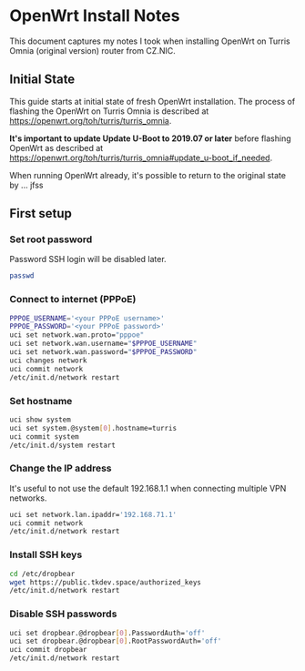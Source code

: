# OpenWrt Install Notes

This document captures my notes I took when installing OpenWrt on Turris Omnia (original version) router from CZ.NIC.

## Initial State

This guide starts at initial state of fresh OpenWrt installation. The process of flashing the OpenWrt on Turris Omnia is described at https://openwrt.org/toh/turris/turris_omnia.

**It's important to update Update U-Boot to 2019.07 or later** before flashing OpenWrt as described at https://openwrt.org/toh/turris/turris_omnia#update_u-boot_if_needed.

When running OpenWrt already, it's possible to return to the original state by ... jfss

## First setup

### Set root password

Password SSH login will be disabled later.

```bash
passwd
```

### Connect to internet (PPPoE)

```bash
PPPOE_USERNAME='<your PPPoE username>'
PPPOE_PASSWORD='<your PPPoE password>'
uci set network.wan.proto="pppoe"
uci set network.wan.username="$PPPOE_USERNAME"
uci set network.wan.password="$PPPOE_PASSWORD"
uci changes network
uci commit network
/etc/init.d/network restart
```

### Set hostname

```bash
uci show system
uci set system.@system[0].hostname=turris
uci commit system
/etc/init.d/system restart
```

### Change the IP address

It's useful to not use the default 192.168.1.1 when connecting multiple VPN networks.

```bash
uci set network.lan.ipaddr='192.168.71.1'
uci commit network
/etc/init.d/network restart
```

### Install SSH keys

```bash
cd /etc/dropbear
wget https://public.tkdev.space/authorized_keys
/etc/init.d/network restart
```

### Disable SSH passwords

```bash
uci set dropbear.@dropbear[0].PasswordAuth='off'
uci set dropbear.@dropbear[0].RootPasswordAuth='off'
uci commit dropbear
/etc/init.d/network restart
```